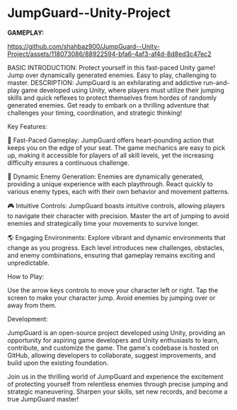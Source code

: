# JumpGuard--Unity-Project
**GAMEPLAY:**


https://github.com/shahbaz900/JumpGuard--Unity-Project/assets/118073086/88922594-bfa6-4af3-af4d-8d8ed3c47ec2


BASIC INTRODUCTION:
Protect yourself in this fast-paced Unity game! Jump over dynamically generated enemies. Easy to play, challenging to master. 
DESCRIPTION:
JumpGuard is an exhilarating and addictive run-and-play game developed using Unity, 
where players must utilize their jumping skills and quick reflexes to protect themselves from hordes of randomly generated enemies. 
Get ready to embark on a thrilling adventure that challenges your timing, coordination, and strategic thinking!

Key Features:

🏃 Fast-Paced Gameplay: JumpGuard offers heart-pounding action that keeps you on the edge of your seat. 
    The game mechanics are easy to pick up, making it accessible for players of all skill levels, 
    yet the increasing difficulty ensures a continuous challenge.

🤖 Dynamic Enemy Generation: Enemies are dynamically generated, providing a unique experience with each playthrough.
    React quickly to various enemy types, each with their own behavior and movement patterns.

🎮 Intuitive Controls: JumpGuard boasts intuitive controls, allowing players to navigate their character with precision. 
    Master the art of jumping to avoid enemies and strategically time your movements to survive longer.

🌎 Engaging Environments: Explore vibrant and dynamic environments that change as you progress. 
    Each level introduces new challenges, obstacles, and enemy combinations, ensuring that gameplay remains exciting and unpredictable.

How to Play:

Use the arrow keys controls to move your character left or right.
Tap the screen to make your character jump.
Avoid enemies by jumping over or away from them.

Development:

JumpGuard is an open-source project developed using Unity, providing an opportunity for aspiring game developers and Unity enthusiasts
to learn, contribute, and customize the game. The game's codebase is hosted on GitHub, allowing developers to collaborate, 
suggest improvements, and build upon the existing foundation.

Join us in the thrilling world of JumpGuard and experience the excitement of protecting yourself from relentless enemies through precise
jumping and strategic maneuvering. Sharpen your skills, set new records, and become a true JumpGuard master!

